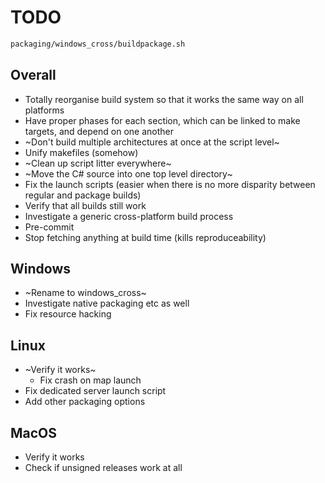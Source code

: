 # TODO

```sh
packaging/windows_cross/buildpackage.sh
```

## Overall

-   Totally reorganise build system so that it works the same way on all
    platforms
-   Have proper phases for each section, which can be linked to make targets,
    and depend on one another
-   ~Don't build multiple architectures at once at the script level~
-   Unify makefiles (somehow)
-   ~Clean up script litter everywhere~
-   ~Move the C# source into one top level directory~
-   Fix the launch scripts (easier when there is no more disparity between
    regular and package builds)
-   Verify that all builds still work
-   Investigate a generic cross-platform build process
-   Pre-commit
-   Stop fetching anything at build time (kills reproduceability)

## Windows

-   ~Rename to windows_cross~
-   Investigate native packaging etc as well
-   Fix resource hacking

## Linux

-   ~Verify it works~
    -   Fix crash on map launch
-   Fix dedicated server launch script
-   Add other packaging options

## MacOS

-   Verify it works
-   Check if unsigned releases work at all
